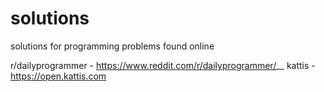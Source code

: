 # solutions
solutions for programming problems found online

r/dailyprogrammer - https://www.reddit.com/r/dailyprogrammer/__
kattis - https://open.kattis.com
